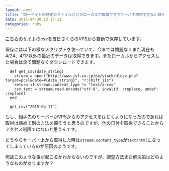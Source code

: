 ```yaml
---
layout: post
title: "同一サイトの特定のファイルだけがローカルで取得できてサーバで取得できない時の対処法"
date: 2015-04-30 13:17:11
categories: ruby
---
```

<p><a href="http://www.jsf.co.jp/de/stock/search.php?target=pcsl" rel="nofollow">こちらのサイト</a>のcsvを毎日さくらのVPSから自動で保存しています。</p>

<p>保存には以下の様なスクリプトを使っていて、今までは問題なくまた現在も4/24、4/17以外の最近のデータは取得できます。またローカルからアクセスした場合は全て問題なくダウンロードできます。</p>

<pre><code>  def get_csv(date_string)
    stream = open("http://www.jsf.co.jp/de/stock/dlcsv.php?target=pcsl&amp;date=#{date_string}", "r:shift_jis")
    return if stream.content_type != "text/x-csv"
    csv_text = stream.read.encode("utf-8", invalid: :replace, undef: :replace)
  end

  get_csv("2015-04-17")
</code></pre>

<p>もし、相手先のサーバーがVPSからのアクセスをはじくようになったのであれば取得は諦めて別の方法を探そうと思うのですが、他の日付を取得できることからアクセス制限ではないと思うんです。</p>

<p>どうやらサーバー上から取得した時は<code>stream.content_type</code>が<code>text/html</code>になってしまっているのが原因のようです。</p>

<p>何故このような事が起こるかわからないのですが、調査方法また解決策はどのようなものがありますか？</p>
